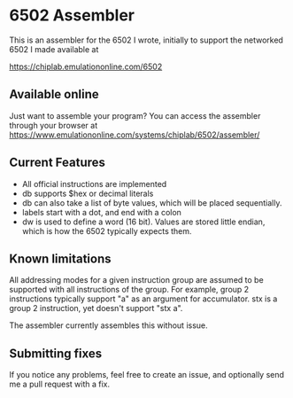 # 6502 Assembler

This is an assembler for the 6502 I wrote, initially to support
the networked 6502 I made available at 

https://chiplab.emulationonline.com/6502

## Available online

Just want to assemble your program? You can access the assembler
through your browser at https://www.emulationonline.com/systems/chiplab/6502/assembler/

## Current Features

- All official instructions are implemented
- db supports $hex or decimal literals
- db can also take a list of byte values, which will be
placed sequentially.
- labels start with a dot, and end with a colon
- dw is used to define a word (16 bit). Values are stored little endian,
which is how the 6502 typically expects them.

## Known limitations

All addressing modes for a given instruction group are assumed to be supported
with all instructions of the group. For example, group 2 instructions typically
support "a" as an argument for accumulator. stx is a group 2 instruction, yet doesn't support
"stx a".

The assembler currently assembles this without issue.

## Submitting fixes

If you notice any problems, feel free to create an issue, and optionally send
me a pull request with a fix.
